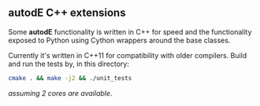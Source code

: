 ## autodE C++ extensions

Some **autodE** functionality is written in C++ for speed
and the functionality exposed to Python using Cython wrappers around
the base classes.

Currently it's written in C++11 for compatibility with older compilers. Build and
run the tests by, in this directory:

```bash
cmake . && make -j2 && ./unit_tests
```

*assuming 2 cores are available*.